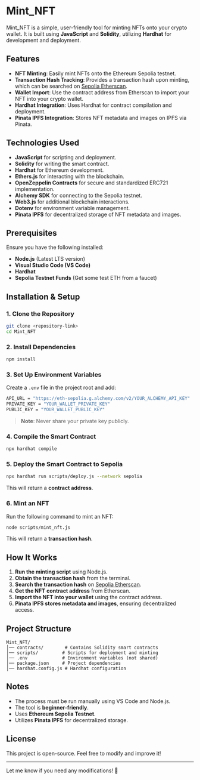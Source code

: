 # Mint_NFT

Mint_NFT is a simple, user-friendly tool for minting NFTs onto your crypto wallet. It is built using **JavaScript** and **Solidity**, utilizing **Hardhat** for development and deployment.

## Features
- **NFT Minting**: Easily mint NFTs onto the Ethereum Sepolia testnet.
- **Transaction Hash Tracking**: Provides a transaction hash upon minting, which can be searched on [Sepolia Etherscan](https://sepolia.etherscan.io/).
- **Wallet Import**: Use the contract address from Etherscan to import your NFT into your crypto wallet.
- **Hardhat Integration**: Uses Hardhat for contract compilation and deployment.
- **Pinata IPFS Integration**: Stores NFT metadata and images on IPFS via Pinata.

## Technologies Used
- **JavaScript** for scripting and deployment.
- **Solidity** for writing the smart contract.
- **Hardhat** for Ethereum development.
- **Ethers.js** for interacting with the blockchain.
- **OpenZeppelin Contracts** for secure and standardized ERC721 implementation.
- **Alchemy SDK** for connecting to the Sepolia testnet.
- **Web3.js** for additional blockchain interactions.
- **Dotenv** for environment variable management.
- **Pinata IPFS** for decentralized storage of NFT metadata and images.

## Prerequisites
Ensure you have the following installed:
- **Node.js** (Latest LTS version)
- **Visual Studio Code (VS Code)**
- **Hardhat**
- **Sepolia Testnet Funds** (Get some test ETH from a faucet)

## Installation & Setup
### 1. Clone the Repository
```sh
git clone <repository-link>
cd Mint_NFT
```

### 2. Install Dependencies
```sh
npm install
```

### 3. Set Up Environment Variables
Create a `.env` file in the project root and add:
```sh
API_URL = "https://eth-sepolia.g.alchemy.com/v2/YOUR_ALCHEMY_API_KEY"
PRIVATE_KEY = "YOUR_WALLET_PRIVATE_KEY"
PUBLIC_KEY = "YOUR_WALLET_PUBLIC_KEY"
```
> **Note**: Never share your private key publicly.

### 4. Compile the Smart Contract
```sh
npx hardhat compile
```

### 5. Deploy the Smart Contract to Sepolia
```sh
npx hardhat run scripts/deploy.js --network sepolia
```
This will return a **contract address**.

### 6. Mint an NFT
Run the following command to mint an NFT:
```sh
node scripts/mint_nft.js
```
This will return a **transaction hash**.

## How It Works
1. **Run the minting script** using Node.js.
2. **Obtain the transaction hash** from the terminal.
3. **Search the transaction hash** on [Sepolia Etherscan](https://sepolia.etherscan.io/).
4. **Get the NFT contract address** from Etherscan.
5. **Import the NFT into your wallet** using the contract address.
6. **Pinata IPFS stores metadata and images**, ensuring decentralized access.

## Project Structure
```
Mint_NFT/
│── contracts/        # Contains Solidity smart contracts
│── scripts/         # Scripts for deployment and minting
│── .env             # Environment variables (not shared)
│── package.json     # Project dependencies
│── hardhat.config.js # Hardhat configuration
```

## Notes
- The process must be run manually using VS Code and Node.js.
- The tool is **beginner-friendly**.
- Uses **Ethereum Sepolia Testnet**.
- Utilizes **Pinata IPFS** for decentralized storage.

## License
This project is open-source. Feel free to modify and improve it!

---
Let me know if you need any modifications! 🚀

